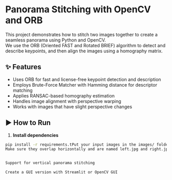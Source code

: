 # Panorama Stitching with OpenCV and ORB

This project demonstrates how to stitch two images together to create a seamless panorama using Python and OpenCV.  
We use the ORB (Oriented FAST and Rotated BRIEF) algorithm to detect and describe keypoints, and then align the images using a homography matrix.

## ✨ Features

- Uses ORB for fast and license-free keypoint detection and description
- Employs Brute-Force Matcher with Hamming distance for descriptor matching
- Applies RANSAC-based homography estimation
- Handles image alignment with perspective warping
- Works with images that have slight perspective changes



## ▶️ How to Run

1. **Install dependencies**

```bash
pip install -r requirements.tPut your input images in the images/ folder
Make sure they overlap horizontally and are named left.jpg and right.jpg.


Support for vertical panorama stitching

Create a GUI version with Streamlit or OpenCV GUI


 
 
